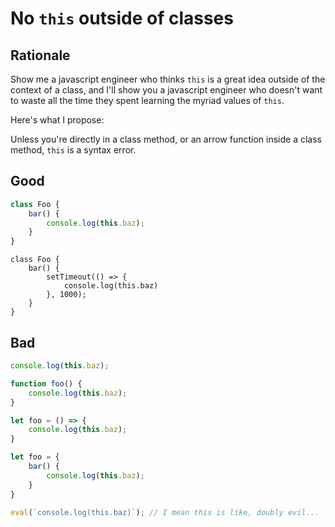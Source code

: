 # No `this` outside of classes

## Rationale

Show me a javascript engineer who thinks `this` is a great idea outside of the context of a class, and I'll show you a javascript engineer who doesn't want to waste all the time they spent learning the myriad values of `this`.

Here's what I propose:

Unless you're directly in a class method, or an arrow function inside a class method, `this` is a syntax error.

## Good

```javascript
class Foo {
    bar() {
        console.log(this.baz);
    }
}
```

```
class Foo {
    bar() {
        setTimeout(() => {
            console.log(this.baz)
        }, 1000);
    }
}
```

## Bad

```javascript
console.log(this.baz);
```

```javascript
function foo() {
    console.log(this.baz);
}
```

```javascript
let foo = () => {
    console.log(this.baz);
}
```

```javascript
let foo = {
    bar() {
        console.log(this.baz);
    }
}
```

```javascript
eval(`console.log(this.baz)`); // I mean this is like, doubly evil...
```
